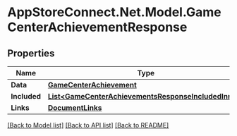 # AppStoreConnect.Net.Model.GameCenterAchievementResponse

## Properties

Name | Type | Description | Notes
------------ | ------------- | ------------- | -------------
**Data** | [**GameCenterAchievement**](GameCenterAchievement.md) |  | 
**Included** | [**List&lt;GameCenterAchievementsResponseIncludedInner&gt;**](GameCenterAchievementsResponseIncludedInner.md) |  | [optional] 
**Links** | [**DocumentLinks**](DocumentLinks.md) |  | 

[[Back to Model list]](../README.md#documentation-for-models) [[Back to API list]](../README.md#documentation-for-api-endpoints) [[Back to README]](../README.md)

